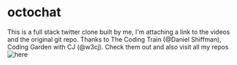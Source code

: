 # octochat
This is a full stack twitter clone built by me, I'm attaching a link to the videos and the original git repo. Thanks to The Coding Train (@Daniel Shiffman), Coding Garden with CJ (@w3cj). Check them out and also visit all my repos ![here](https://github.com/RaymonStephanie/com)
